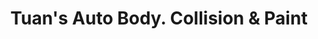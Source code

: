 ---
title: "Tuan's Auto Body. Collision & Paint"
url: /shakopee/tuans-auto-body-collision-und-paint/
shop: Autowerkstatt
---